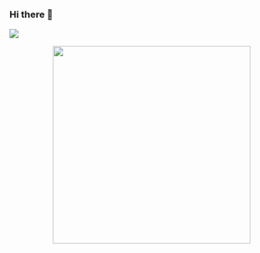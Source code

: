 ### Hi there 👋 

![](https://komarev.com/ghpvc/?username=ProDCG)

<p align='center'>
  <a href="#"><img src="https://github-readme-stats.vercel.app/api?username=ProDCG&show_icons=true&count_private=true&theme=dark" width="350"></a>
</p>
